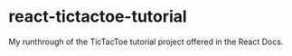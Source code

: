# react-tictactoe-tutorial

My runthrough of the TicTacToe tutorial project offered in the React Docs.
